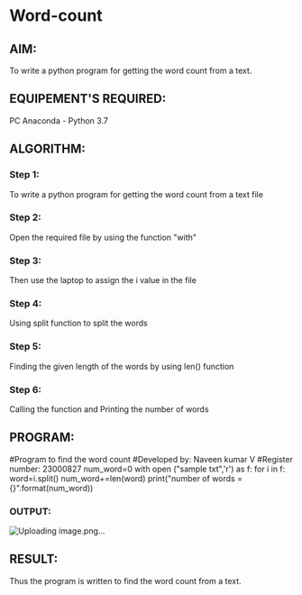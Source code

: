 # Word-count
## AIM:
To write a python program for getting the word count from a text.
## EQUIPEMENT'S REQUIRED: 
PC
Anaconda - Python 3.7
## ALGORITHM: 
### Step 1:
To write a python program for getting the word count from a text file

### Step 2: 
Open the required file by using the function "with"
 
### Step 3: 
Then use the laptop to assign the i value in the file

### Step 4:  
Using split function to split the words

### Step 5: 
Finding the given length of the words by using len() function

### Step 6: 
Calling the function and Printing the number of words

## PROGRAM:
#Program to find the word count
#Developed by: Naveen kumar V
#Register number: 23000827
num_word=0
with open ("sample txt",'r') as f:
for i in f:
word=i.split()
num_word+=len(word)
print("number of words ={}".format(num_word))

### OUTPUT:
![Uploading image.png…]()



## RESULT:
Thus the program is written to find the word count from a text.
